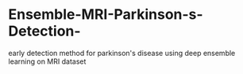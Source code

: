 # Ensemble-MRI-Parkinson-s-Detection-
early detection method for parkinson's disease using deep ensemble learning on MRI dataset
